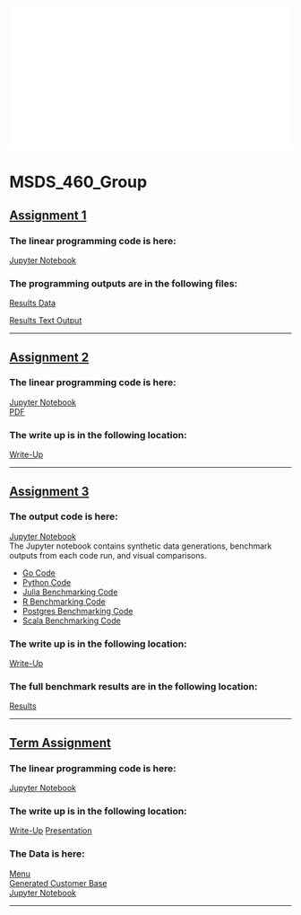 <div style="width: 100%; height:60%">
  <img src="hello.svg" style="width: 100%; height:60%">
</div>

# MSDS_460_Group

## [Assignment 1](Group_Assign1/)

### The linear programming code is here:

[Jupyter Notebook](Group_Assign1/Linear_Program.ipynb) 

### The programming outputs are in the following files:

[Results Data](Group_Assign1/results_lp.csv) <br>

[Results Text Output](Group_Assign1/results_lp_output.txt) 

---

## [Assignment 2](Group_Assign2/)

### The linear programming code is here:

[Jupyter Notebook](Group_Assign2/Assign2_final.ipynb) <br>
[PDF](Group_Assign2/Assign2_final.pdf)

### The write up is in the following location:

[Write-Up](Group_Assign2/Assignment2.docx)

---

## [Assignment 3](Group_Assign3/)

### The output code is here:

[Jupyter Notebook](Group_Assign3/Assign3.ipynb) <br>
The Jupyter notebook contains synthetic data generations, benchmark outputs from each code run, and visual comparisons.

* [Go Code](Group_Assign3/go_benchmarking.go)
* [Python Code](Group_Assign3/python_benchmarking.py)
* [Julia Benchmarking Code](Group_Assign3/julia_benchmarking.julia)
* [R Benchmarking Code](Group_Assign3/R_benchmarking.r)
* [Postgres Benchmarking Code](Group_Assign3/postgres_benchmarking.sql)
* [Scala Benchmarking Code](Group_Assign3/scala_benchmarking.scala)

### The write up is in the following location:

[Write-Up](Group_Assign3/Assignment3_Writeup.pdf)

### The full benchmark results are in the following location:

[Results](Group_Assign3/data/combined_results.csv)

---

## [Term Assignment](Term_Assignnent/)

### The linear programming code is here:

[Jupyter Notebook](Term_Assignment/term_assign.ipynb) <br>

### The write up is in the following location:

[Write-Up](Term_Assignment/TermAssign_Writeup.pdf)
[Presentation](Term_Assignment/final_presentation.pptx)

### The Data is here:

[Menu](Term_Assignment/menu.csv) <br>
[Generated Customer Base](Term_Assignment/customer_base.csv) <br>
[Jupyter Notebook](Term_Assignment/final_simulation.csv) <br>

---